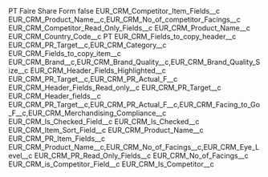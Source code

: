 <?xml version="1.0" encoding="UTF-8"?>
<CustomMetadata xmlns="http://soap.sforce.com/2006/04/metadata" xmlns:xsi="http://www.w3.org/2001/XMLSchema-instance" xmlns:xsd="http://www.w3.org/2001/XMLSchema">
    <label>PT Faire Share Form</label>
    <protected>false</protected>
    <values>
        <field>EUR_CRM_Competitor_Item_Fields__c</field>
        <value xsi:type="xsd:string">EUR_CRM_Product_Name__c,EUR_CRM_No_of_competitor_Facings__c</value>
    </values>
    <values>
        <field>EUR_CRM_Competitor_Read_Only_Fields__c</field>
        <value xsi:type="xsd:string">EUR_CRM_Product_Name__c</value>
    </values>
    <values>
        <field>EUR_CRM_Country_Code__c</field>
        <value xsi:type="xsd:string">PT</value>
    </values>
    <values>
        <field>EUR_CRM_Fields_to_copy_header__c</field>
        <value xsi:type="xsd:string">EUR_CRM_PR_Target__c,EUR_CRM_Category__c</value>
    </values>
    <values>
        <field>EUR_CRM_Fields_to_copy_item__c</field>
        <value xsi:type="xsd:string">EUR_CRM_Brand__c,EUR_CRM_Brand_Quality__c,EUR_CRM_Brand_Quality_Size__c</value>
    </values>
    <values>
        <field>EUR_CRM_Header_Fields_Highlighted__c</field>
        <value xsi:type="xsd:string">EUR_CRM_PR_Target__c,EUR_CRM_PR_Actual_F__c</value>
    </values>
    <values>
        <field>EUR_CRM_Header_Fields_Read_only__c</field>
        <value xsi:type="xsd:string">EUR_CRM_PR_Target__c</value>
    </values>
    <values>
        <field>EUR_CRM_Header_fields__c</field>
        <value xsi:type="xsd:string">EUR_CRM_PR_Target__c,EUR_CRM_PR_Actual_F__c,EUR_CRM_Facing_to_Go_F__c,EUR_CRM_Merchandising_Compliance__c</value>
    </values>
    <values>
        <field>EUR_CRM_Is_Checked_Field__c</field>
        <value xsi:type="xsd:string">EUR_CRM_Is_Checked__c</value>
    </values>
    <values>
        <field>EUR_CRM_Item_Sort_Field__c</field>
        <value xsi:type="xsd:string">EUR_CRM_Product_Name__c</value>
    </values>
    <values>
        <field>EUR_CRM_PR_Item_Fields__c</field>
        <value xsi:type="xsd:string">EUR_CRM_Product_Name__c,EUR_CRM_No_of_Facings__c,EUR_CRM_Eye_Level__c</value>
    </values>
    <values>
        <field>EUR_CRM_PR_Read_Only_Fields__c</field>
        <value xsi:type="xsd:string">EUR_CRM_No_of_Facings__c</value>
    </values>
    <values>
        <field>EUR_CRM_is_Competitor_Field__c</field>
        <value xsi:type="xsd:string">EUR_CRM_Is_Competitor__c</value>
    </values>
</CustomMetadata>
